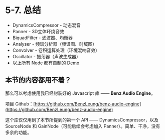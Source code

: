 # 5-7. 总结

* DynamicsCompressor - 动态混音
* Panner - 3D立体环绕音效
* BiquadFilter - 滤波器、均衡器
* Analyser - 频谱分析器（频谱图、时域图）
* Convolver - 卷积运算处理（环境混响音效）
* Oscillator - 振荡器（声波生成器）
* 以上所有 Node 都有自制的 [Demo](https://benzleung.github.io/web-audio-api-demo/)

## 本节的内容都用不着？

那么可以考虑使用我已经封装好的 Javascript 库 —— **Benz Audio Engine**。

项目 Github：[https://github.com/BenzLeung/benz-audio-engine](https://github.com/BenzLeung/benz-audio-engine)

这个库仅仅用到了本节所提到的第一个 API —— DynamicsCompressor，以及 SourceNode 和 GainNode（可能后续会考虑加入 Panner）。简单、干净，没有多余的功能。
